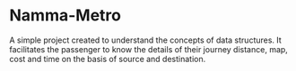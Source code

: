 # Namma-Metro
A simple project created to understand the concepts of data structures. 
It facilitates the passenger to know the details of their journey distance, map, cost and time on the basis of source and destination.

